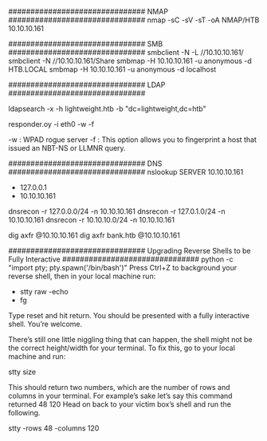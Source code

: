 ###############################
NMAP
###############################
nmap -sC -sV -sT -oA NMAP/HTB 10.10.10.161

###############################
SMB
###############################
smbclient -N -L //10.10.10.161/
smbclient -N //10.10.10.161/Share
smbmap -H 10.10.10.161 -u anonymous -d HTB.LOCAL
smbmap -H 10.10.10.161 -u anonymous -d localhost

###############################
LDAP
###############################

ldapsearch -x -h lightweight.htb -b "dc=lightweight,dc=htb" 

responder.oy -i eth0 -w -f

-w : WPAD rogue server
-f : This option allows you to fingerprint a host that issued an NBT-NS or LLMNR query.

###############################
DNS
###############################
nslookup
SERVER 10.10.10.161
- 127.0.0.1
- 10.10.10.161

dnsrecon -r 127.0.0.0/24 -n 10.10.10.161
dnsrecon -r 127.0.1.0/24 -n 10.10.10.161
dnsrecon -r 10.10.10.0/24 -n 10.10.10.161

dig axfr @10.10.10.161
dig axfr bank.htb @10.10.10.161

###############################
Upgrading Reverse Shells to be Fully Interactive
###############################
python -c "import pty; pty.spawn('/bin/bash')"
Press Ctrl+Z to background your reverse shell, then in your local machine run: 
- stty raw -echo
- fg

Type reset and hit return. You should be presented with a fully interactive shell. You’re welcome.

There’s still one little niggling thing that can happen, the shell might not be the correct height/width for your terminal. To fix this, go to your local machine and run:

stty size

This should return two numbers, which are the number of rows and columns in your terminal. For example’s sake let’s say this command returned 48 120 Head on back to your victim box’s shell and run the following.

stty -rows 48 -columns 120

